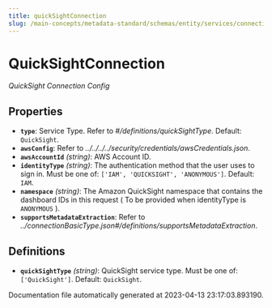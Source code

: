 ```yaml
---
title: quickSightConnection
slug: /main-concepts/metadata-standard/schemas/entity/services/connections/dashboard/quicksightconnection
---
```


# QuickSightConnection

*QuickSight Connection Config*

## Properties

- **`type`**: Service Type. Refer to *#/definitions/quickSightType*. Default: `QuickSight`.
- **`awsConfig`**: Refer to *../../../../security/credentials/awsCredentials.json*.
- **`awsAccountId`** *(string)*: AWS Account ID.
- **`identityType`** *(string)*: The authentication method that the user uses to sign in. Must be one of: `['IAM', 'QUICKSIGHT', 'ANONYMOUS']`. Default: `IAM`.
- **`namespace`** *(string)*: The Amazon QuickSight namespace that contains the dashboard IDs in this request ( To be provided when identityType is `ANONYMOUS` ).
- **`supportsMetadataExtraction`**: Refer to *../connectionBasicType.json#/definitions/supportsMetadataExtraction*.
## Definitions

- **`quickSightType`** *(string)*: QuickSight service type. Must be one of: `['QuickSight']`. Default: `QuickSight`.


Documentation file automatically generated at 2023-04-13 23:17:03.893190.
